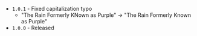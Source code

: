 ﻿* `1.0.1` - Fixed capitalization typo
  * "The Rain Formerly KNown as Purple" -> "The Rain Formerly Known as Purple"
* `1.0.0` - Released